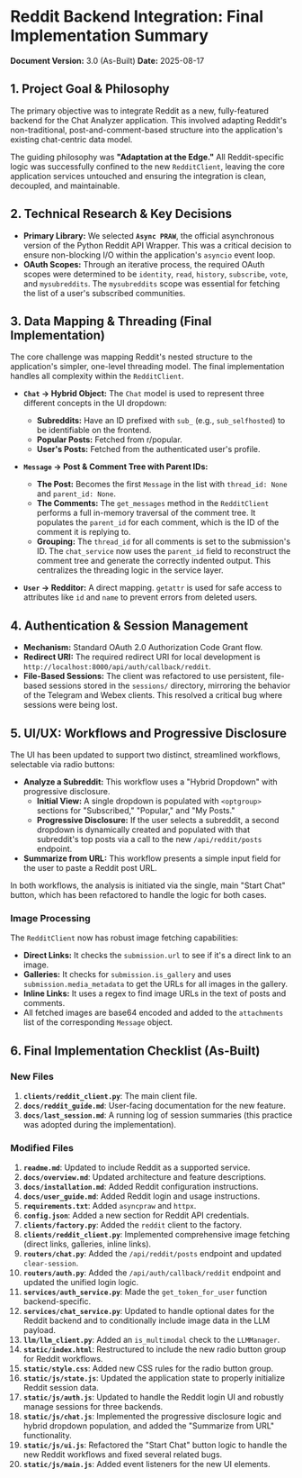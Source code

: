 # Reddit Backend Integration: Final Implementation Summary

**Document Version:** 3.0 (As-Built)
**Date:** 2025-08-17

## 1. Project Goal & Philosophy

The primary objective was to integrate Reddit as a new, fully-featured backend for the Chat Analyzer application. This involved adapting Reddit's non-traditional, post-and-comment-based structure into the application's existing chat-centric data model.

The guiding philosophy was **"Adaptation at the Edge."** All Reddit-specific logic was successfully confined to the new `RedditClient`, leaving the core application services untouched and ensuring the integration is clean, decoupled, and maintainable.

## 2. Technical Research & Key Decisions

-   **Primary Library:** We selected **`Async PRAW`**, the official asynchronous version of the Python Reddit API Wrapper. This was a critical decision to ensure non-blocking I/O within the application's `asyncio` event loop.
-   **OAuth Scopes:** Through an iterative process, the required OAuth scopes were determined to be `identity`, `read`, `history`, `subscribe`, `vote`, and `mysubreddits`. The `mysubreddits` scope was essential for fetching the list of a user's subscribed communities.

## 3. Data Mapping & Threading (Final Implementation)

The core challenge was mapping Reddit's nested structure to the application's simpler, one-level threading model. The final implementation handles all complexity within the `RedditClient`.

-   **`Chat` -> Hybrid Object:** The `Chat` model is used to represent three different concepts in the UI dropdown:
    -   **Subreddits:** Have an ID prefixed with `sub_` (e.g., `sub_selfhosted`) to be identifiable on the frontend.
    -   **Popular Posts:** Fetched from r/popular.
    -   **User's Posts:** Fetched from the authenticated user's profile.

-   **`Message` -> Post & Comment Tree with Parent IDs:**
    -   **The Post:** Becomes the first `Message` in the list with `thread_id: None` and `parent_id: None`.
    -   **The Comments:** The `get_messages` method in the `RedditClient` performs a full in-memory traversal of the comment tree. It populates the `parent_id` for each comment, which is the ID of the comment it is replying to.
    -   **Grouping:** The `thread_id` for all comments is set to the submission's ID. The `chat_service` now uses the `parent_id` field to reconstruct the comment tree and generate the correctly indented output. This centralizes the threading logic in the service layer.

-   **`User` -> Redditor:** A direct mapping. `getattr` is used for safe access to attributes like `id` and `name` to prevent errors from deleted users.

## 4. Authentication & Session Management

-   **Mechanism:** Standard OAuth 2.0 Authorization Code Grant flow.
-   **Redirect URI:** The required redirect URI for local development is `http://localhost:8000/api/auth/callback/reddit`.
-   **File-Based Sessions:** The client was refactored to use persistent, file-based sessions stored in the `sessions/` directory, mirroring the behavior of the Telegram and Webex clients. This resolved a critical bug where sessions were being lost.

## 5. UI/UX: Workflows and Progressive Disclosure

The UI has been updated to support two distinct, streamlined workflows, selectable via radio buttons:

-   **Analyze a Subreddit:** This workflow uses a "Hybrid Dropdown" with progressive disclosure.
    -   **Initial View:** A single dropdown is populated with `<optgroup>` sections for "Subscribed," "Popular," and "My Posts."
    -   **Progressive Disclosure:** If the user selects a subreddit, a second dropdown is dynamically created and populated with that subreddit's top posts via a call to the new `/api/reddit/posts` endpoint.
-   **Summarize from URL:** This workflow presents a simple input field for the user to paste a Reddit post URL.

In both workflows, the analysis is initiated via the single, main "Start Chat" button, which has been refactored to handle the logic for both cases.

### Image Processing

The `RedditClient` now has robust image fetching capabilities:

-   **Direct Links:** It checks the `submission.url` to see if it's a direct link to an image.
-   **Galleries:** It checks for `submission.is_gallery` and uses `submission.media_metadata` to get the URLs for all images in the gallery.
-   **Inline Links:** It uses a regex to find image URLs in the text of posts and comments.
-   All fetched images are base64 encoded and added to the `attachments` list of the corresponding `Message` object.

## 6. Final Implementation Checklist (As-Built)

### New Files
1.  **`clients/reddit_client.py`**: The main client file.
2.  **`docs/reddit_guide.md`**: User-facing documentation for the new feature.
3.  **`docs/last_session.md`**: A running log of session summaries (this practice was adopted during the implementation).

### Modified Files
1.  **`readme.md`**: Updated to include Reddit as a supported service.
2.  **`docs/overview.md`**: Updated architecture and feature descriptions.
3.  **`docs/installation.md`**: Added Reddit configuration instructions.
4.  **`docs/user_guide.md`**: Added Reddit login and usage instructions.
5.  **`requirements.txt`**: Added `asyncpraw` and `httpx`.
6.  **`config.json`**: Added a new section for Reddit API credentials.
7.  **`clients/factory.py`**: Added the `reddit` client to the factory.
8.  **`clients/reddit_client.py`**: Implemented comprehensive image fetching (direct links, galleries, inline links).
9.  **`routers/chat.py`**: Added the `/api/reddit/posts` endpoint and updated `clear-session`.
10. **`routers/auth.py`**: Added the `/api/auth/callback/reddit` endpoint and updated the unified login logic.
11. **`services/auth_service.py`**: Made the `get_token_for_user` function backend-specific.
12. **`services/chat_service.py`**: Updated to handle optional dates for the Reddit backend and to conditionally include image data in the LLM payload.
13. **`llm/llm_client.py`**: Added an `is_multimodal` check to the `LLMManager`.
14. **`static/index.html`**: Restructured to include the new radio button group for Reddit workflows.
15. **`static/style.css`**: Added new CSS rules for the radio button group.
16. **`static/js/state.js`**: Updated the application state to properly initialize Reddit session data.
17. **`static/js/auth.js`**: Updated to handle the Reddit login UI and robustly manage sessions for three backends.
18. **`static/js/chat.js`**: Implemented the progressive disclosure logic and hybrid dropdown population, and added the "Summarize from URL" functionality.
19. **`static/js/ui.js`**: Refactored the "Start Chat" button logic to handle the new Reddit workflows and fixed several related bugs.
20. **`static/js/main.js`**: Added event listeners for the new UI elements.
